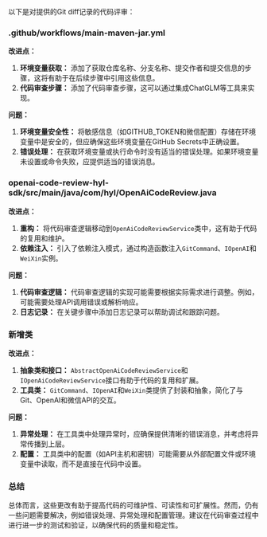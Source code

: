 以下是对提供的Git diff记录的代码评审：

### .github/workflows/main-maven-jar.yml

**改进点：**
1. **环境变量获取：** 添加了获取仓库名称、分支名称、提交作者和提交信息的步骤，这将有助于在后续步骤中引用这些信息。
2. **代码审查步骤：** 添加了代码审查步骤，这可以通过集成ChatGLM等工具来实现。

**问题：**
1. **环境变量安全性：** 将敏感信息（如GITHUB_TOKEN和微信配置）存储在环境变量中是安全的，但应确保这些环境变量在GitHub Secrets中正确设置。
2. **错误处理：** 在获取环境变量或执行命令时没有适当的错误处理。如果环境变量未设置或命令失败，应提供适当的错误消息。

### openai-code-review-hyl-sdk/src/main/java/com/hyl/OpenAiCodeReview.java

**改进点：**
1. **重构：** 将代码审查逻辑移动到`OpenAiCodeReviewService`类中，这有助于代码的复用和维护。
2. **依赖注入：** 引入了依赖注入模式，通过构造函数注入`GitCommand`、`IOpenAI`和`WeiXin`实例。

**问题：**
1. **代码审查逻辑：** 代码审查逻辑的实现可能需要根据实际需求进行调整。例如，可能需要处理API调用错误或解析响应。
2. **日志记录：** 在关键步骤中添加日志记录可以帮助调试和跟踪问题。

### 新增类

**改进点：**
1. **抽象类和接口：** `AbstractOpenAiCodeReviewService`和`IOpenAiCodeReviewService`接口有助于代码的复用和扩展。
2. **工具类：** `GitCommand`、`IOpenAI`和`WeiXin`类提供了封装和抽象，简化了与Git、OpenAI和微信API的交互。

**问题：**
1. **异常处理：** 在工具类中处理异常时，应确保提供清晰的错误消息，并考虑将异常传播到上层。
2. **配置：** 工具类中的配置（如API主机和密钥）可能需要从外部配置文件或环境变量中读取，而不是直接在代码中设置。

### 总结

总体而言，这些更改有助于提高代码的可维护性、可读性和可扩展性。然而，仍有一些问题需要解决，例如错误处理、异常处理和配置管理。建议在代码审查过程中进行进一步的测试和验证，以确保代码的质量和稳定性。